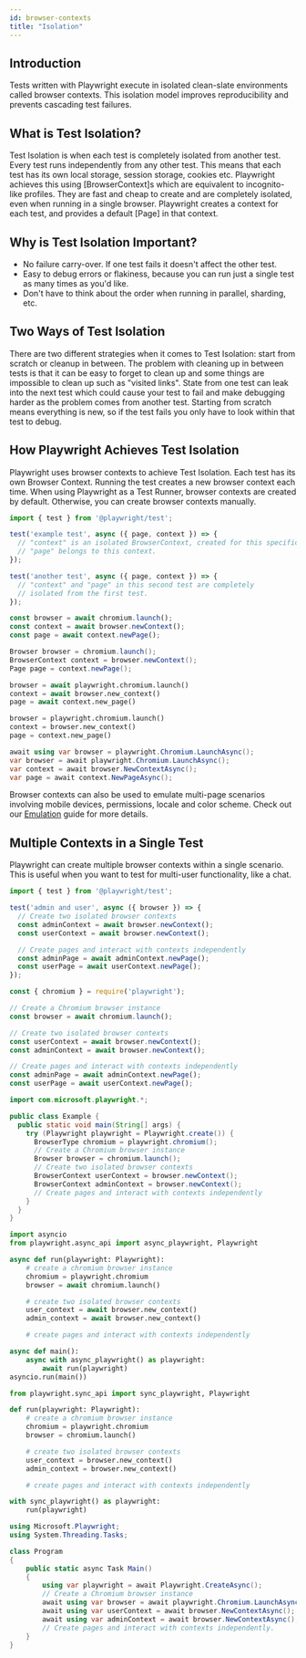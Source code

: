 ```yaml
---
id: browser-contexts
title: "Isolation"
---
```


## Introduction

Tests written with Playwright execute in isolated clean-slate environments called browser contexts. This isolation model improves reproducibility and prevents cascading test failures. 

## What is Test Isolation? 

Test Isolation is when each test is completely isolated from another test. Every test runs independently from any other test. This means that each test has its own local storage, session storage, cookies etc. Playwright achieves this using [BrowserContext]s which are equivalent to incognito-like profiles. They are fast and cheap to create and are completely isolated, even when running in a single browser. Playwright creates a context for each test, and provides a default [Page] in that context.

## Why is Test Isolation Important? 

- No failure carry-over. If one test fails it doesn't affect the other test.
- Easy to debug errors or flakiness, because you can run just a single test as many times as you'd like. 
- Don't have to think about the order when running in parallel, sharding, etc.

## Two Ways of Test Isolation

There are two different strategies when it comes to Test Isolation: start from scratch or cleanup in between. The problem with cleaning up in between tests is that it can be easy to forget to clean up and some things are impossible to clean up such as "visited links". State from one test can leak into the next test which could cause your test to fail and make debugging harder as the problem comes from another test. Starting from scratch means everything is new, so if the test fails you only have to look within that test to debug.

## How Playwright Achieves Test Isolation

Playwright uses browser contexts to achieve Test Isolation. Each test has its own Browser Context. Running the test creates a new browser context each time.  When using Playwright as a Test Runner, browser contexts are created by default. Otherwise, you can create browser contexts manually.

```js tab=js-test
import { test } from '@playwright/test';

test('example test', async ({ page, context }) => {
  // "context" is an isolated BrowserContext, created for this specific test.
  // "page" belongs to this context.
});

test('another test', async ({ page, context }) => {
  // "context" and "page" in this second test are completely
  // isolated from the first test.
});
```

```js tab=js-library
const browser = await chromium.launch();
const context = await browser.newContext();
const page = await context.newPage();
```

```java
Browser browser = chromium.launch();
BrowserContext context = browser.newContext();
Page page = context.newPage();
```

```python async
browser = await playwright.chromium.launch()
context = await browser.new_context()
page = await context.new_page()
```

```python sync
browser = playwright.chromium.launch()
context = browser.new_context()
page = context.new_page()
```

```csharp
await using var browser = playwright.Chromium.LaunchAsync();
var browser = await playwright.Chromium.LaunchAsync();
var context = await browser.NewContextAsync();
var page = await context.NewPageAsync();
```

Browser contexts can also be used to emulate multi-page scenarios involving mobile devices, permissions, locale and color scheme. Check out our [Emulation](./emulation.md) guide for more details.

## Multiple Contexts in a Single Test

Playwright can create multiple browser contexts within a single scenario. This is useful when you want to test for multi-user functionality, like a chat.

```js tab=js-test
import { test } from '@playwright/test';

test('admin and user', async ({ browser }) => {
  // Create two isolated browser contexts
  const adminContext = await browser.newContext();
  const userContext = await browser.newContext();

  // Create pages and interact with contexts independently
  const adminPage = await adminContext.newPage();
  const userPage = await userContext.newPage();
});
```

```js tab=js-library
const { chromium } = require('playwright');

// Create a Chromium browser instance
const browser = await chromium.launch();

// Create two isolated browser contexts
const userContext = await browser.newContext();
const adminContext = await browser.newContext();

// Create pages and interact with contexts independently
const adminPage = await adminContext.newPage();
const userPage = await userContext.newPage();
```

```java
import com.microsoft.playwright.*;

public class Example {
  public static void main(String[] args) {
    try (Playwright playwright = Playwright.create()) {
      BrowserType chromium = playwright.chromium();
      // Create a Chromium browser instance
      Browser browser = chromium.launch();
      // Create two isolated browser contexts
      BrowserContext userContext = browser.newContext();
      BrowserContext adminContext = browser.newContext();
      // Create pages and interact with contexts independently
    }
  }
}
```

```python async
import asyncio
from playwright.async_api import async_playwright, Playwright

async def run(playwright: Playwright):
    # create a chromium browser instance
    chromium = playwright.chromium
    browser = await chromium.launch()

    # create two isolated browser contexts
    user_context = await browser.new_context()
    admin_context = await browser.new_context()

    # create pages and interact with contexts independently

async def main():
    async with async_playwright() as playwright:
        await run(playwright)
asyncio.run(main())
```

```python sync
from playwright.sync_api import sync_playwright, Playwright

def run(playwright: Playwright):
    # create a chromium browser instance
    chromium = playwright.chromium
    browser = chromium.launch()

    # create two isolated browser contexts
    user_context = browser.new_context()
    admin_context = browser.new_context()

    # create pages and interact with contexts independently

with sync_playwright() as playwright:
    run(playwright)
```

```csharp
using Microsoft.Playwright;
using System.Threading.Tasks;

class Program
{
    public static async Task Main()
    {
        using var playwright = await Playwright.CreateAsync();
        // Create a Chromium browser instance
        await using var browser = await playwright.Chromium.LaunchAsync();
        await using var userContext = await browser.NewContextAsync();
        await using var adminContext = await browser.NewContextAsync();
        // Create pages and interact with contexts independently.
    }
}
```
